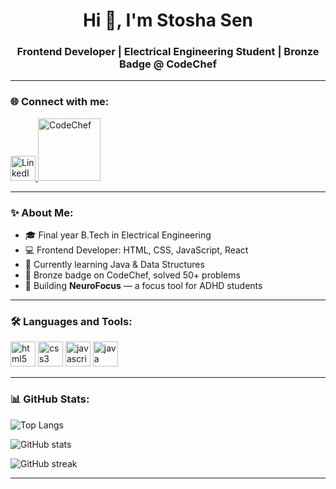 <h1 align="center">Hi 👋, I'm Stosha Sen</h1>
<h3 align="center">Frontend Developer | Electrical Engineering Student | Bronze Badge @ CodeChef</h3>

---

### 🌐 Connect with me:
<p align="left">
  <a href="https://www.linkedin.com/in/stosha-sen-57603b25b/" target="blank">
   <img src="https://cdn.jsdelivr.net/gh/devicons/devicon/icons/linkedin/linkedin-original.svg" alt="LinkedIn" width="40" height="40"/>
  </a>
  <a href="https://www.codechef.com/users/stosha_26" target="blank">
    <img src="https://s3.amazonaws.com/codechef_shared/sites/all/themes/abessive/logo.svg" alt="CodeChef" width="100" height="100"/>
  </a>
</p>

---

### ✨ About Me:
- 🎓 Final year B.Tech in Electrical Engineering
- 💻 Frontend Developer: HTML, CSS, JavaScript, React
- 🌱 Currently learning Java & Data Structures
- 🥇 Bronze badge on CodeChef, solved 50+ problems
- 🚀 Building **NeuroFocus** — a focus tool for ADHD students

---

### 🛠 Languages and Tools:
<p align="left">
  <img src="https://cdn.jsdelivr.net/gh/devicons/devicon/icons/html5/html5-original.svg" alt="html5" width="40" height="40"/>
  <img src="https://cdn.jsdelivr.net/gh/devicons/devicon/icons/css3/css3-original.svg" alt="css3" width="40" height="40"/>
  <img src="https://cdn.jsdelivr.net/gh/devicons/devicon/icons/javascript/javascript-original.svg" alt="javascript" width="40" height="40"/>
  <img src="https://cdn.jsdelivr.net/gh/devicons/devicon/icons/java/java-original.svg" alt="java" width="40" height="40"/>
  
</p>

---

### 📊 GitHub Stats:
<p align="left">
  <img src="https://github-readme-stats.vercel.app/api/top-langs/?username=yourusername&layout=compact&theme=default" alt="Top Langs"/>
</p>
<p align="left">
  <img src="https://github-readme-stats.vercel.app/api?username=yourusername&show_icons=true&locale=en" alt="GitHub stats"/>
</p>
<p align="left">
  <img src="https://github-readme-streak-stats.herokuapp.com/?user=yourusername&" alt="GitHub streak"/>
</p>

---




